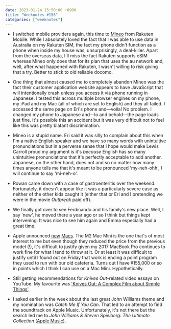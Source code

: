 ```yaml
---
date: 2023-01-24 15:50:00 +0900
title: "Weeknotes #158"
categories: ["weeknotes"]
---
```


- I switched mobile providers again, this time to [Mineo](https://mineo.jp) from Rakuten Mobile. While I absolutely loved the fact that I was able to use data in Australia on my Rakuten SIM, the fact my phone didn't function as a phone when inside my house was, unsurprisingly, a deal-killer. Apart from the overseas data, I'll miss the fact Rakuten supports eSIM whereas Mineo only does that for its plan that uses the au network and, well, after what happened with Rakuten, I wasn't willing to risk giving that a try. Better to stick to old reliable docomo.

- One thing that almost caused me to completely abandon Mineo was the fact their customer application website appears to have JavaScript that will intentionally crash unless you access it via phone running in Japanese. I tested this across multiple browser engines on my phone, my iPad and my Mac (all of which are set to English) and they all failed. I accessed the same page on Eri's phone and—voila! No problem. I changed my phone to Japanese and—lo and behold—the page loads just fine. It's possible this an accident but it was very difficult not to feel like this was pretty blatant discrimination.

- Mineo is a stupid name. Eri said it was silly to complain about this when I'm a native English speaker and we have so many words with unintuitive pronunciations but in a perverse sense that I hope would make Lewis Carroll proud my argument is it's _because_ English has so many unintuitive pronunciations that it's perfectly acceptable to add another. Japanese, on the other hand, does not and so no matter how many times anyone tells me that it's meant to be pronounced 'my-neh-ohh', I will continue to say 'mi-neh-o'.

- Rowan came down with a case of gastroenteritis over the weekend. Fortunately, it doesn't appear like it was a particularly severe case as neither of the other kids caught it (either that or Eri and I pretending we were in the movie _Outbreak_ paid off).

- We finally got over to see Ferdinando and his family's new place. Well, I say 'new', he moved there a year ago or so I think but things kept intervening. It was nice to see him again and Emma especially had a great time.

- Apple announced [new](https://www.apple.com/newsroom/2023/01/apple-unveils-macbook-pro-featuring-m2-pro-and-m2-max/) [Macs](https://www.apple.com/newsroom/2023/01/apple-introduces-new-mac-mini-with-m2-and-m2-pro-more-powerful-capable-and-versatile-than-ever/). The M2 Mac Mini is the one that's of most interest to me but even though they reduced the price from the previous model (!), it's difficult to justify given my 2017 MacBook Pro continues to work fine for what I tend to throw at it. Or at least it was difficult to justify until I found out on Friday that work is ending a point program they used to run with our old cafeteria. Turns out I have ¥155,000 or so in points which I think I can use on a Mac Mini. Hypothetically.

- Still getting recommendations for _Knives Out_-related video essays on YouTube. My favourite was ['Knives Out: A Complex Film about Simple Things'](https://youtu.be/fOX7gOlb8xM).

- I asked earlier in the week about the last great John Williams theme and my nomination was _Catch Me If You Can_. That led to an attempt to find the soundtrack on Apple Music. Unfortunately, it's not there but the search led me to _John Williams & Steven Spielberg: The Ultimate Collection_ ([Apple Music](https://music.apple.com/us/album/john-williams-steven-spielberg-the-ultimate-collection/1205679614)).
